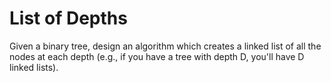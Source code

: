# List of Depths

Given a binary tree, design an algorithm which creates a linked list of all the nodes at each depth (e.g., if you have a tree with depth D, you'll have D linked lists).
